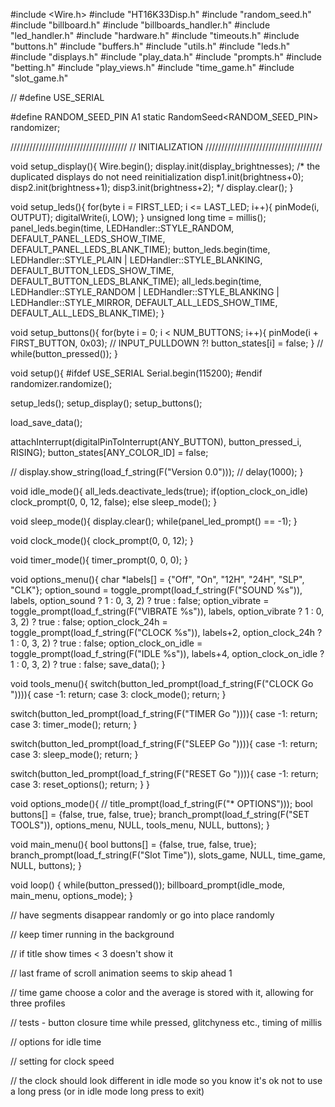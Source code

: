 #include <Wire.h>
#include "HT16K33Disp.h"
#include "random_seed.h"
#include "billboard.h"
#include "billboards_handler.h"
#include "led_handler.h"
#include "hardware.h"
#include "timeouts.h"
#include "buttons.h"
#include "buffers.h"
#include "utils.h"
#include "leds.h"
#include "displays.h"
#include "play_data.h"
#include "prompts.h"
#include "betting.h"
#include "play_views.h"
#include "time_game.h"
#include "slot_game.h"

// #define USE_SERIAL

#define RANDOM_SEED_PIN A1
static RandomSeed<RANDOM_SEED_PIN> randomizer;

/////////////////////////////////////
// INITIALIZATION
/////////////////////////////////////

void setup_display(){
  Wire.begin();
  display.init(display_brightnesses);
  /* the duplicated displays do not need reinitialization
  disp1.init(brightness+0);
  disp2.init(brightness+1);
  disp3.init(brightness+2); */
  display.clear();
}

void setup_leds(){
  for(byte i = FIRST_LED; i <= LAST_LED; i++){
    pinMode(i, OUTPUT);
    digitalWrite(i, LOW);
  }
  unsigned long time = millis();
  panel_leds.begin(time, LEDHandler::STYLE_RANDOM, DEFAULT_PANEL_LEDS_SHOW_TIME, DEFAULT_PANEL_LEDS_BLANK_TIME);
  button_leds.begin(time, LEDHandler::STYLE_PLAIN | LEDHandler::STYLE_BLANKING, DEFAULT_BUTTON_LEDS_SHOW_TIME, DEFAULT_BUTTON_LEDS_BLANK_TIME);
  all_leds.begin(time, LEDHandler::STYLE_RANDOM | LEDHandler::STYLE_BLANKING | LEDHandler::STYLE_MIRROR, DEFAULT_ALL_LEDS_SHOW_TIME, DEFAULT_ALL_LEDS_BLANK_TIME);
}

void setup_buttons(){
  for(byte i = 0; i < NUM_BUTTONS; i++){
    pinMode(i + FIRST_BUTTON, 0x03); // INPUT_PULLDOWN ?!
    button_states[i] = false;
  }
  // while(button_pressed());
}

void setup(){
#ifdef USE_SERIAL
  Serial.begin(115200);
#endif
  randomizer.randomize();

  setup_leds();
  setup_display();
  setup_buttons();

  load_save_data();

  attachInterrupt(digitalPinToInterrupt(ANY_BUTTON), button_pressed_i, RISING);
  button_states[ANY_COLOR_ID] = false;

  // display.show_string(load_f_string(F("Version 0.0")));
  // delay(1000);
}

void idle_mode(){
  all_leds.deactivate_leds(true);
  if(option_clock_on_idle)
    clock_prompt(0, 0, 12, false);
  else
    sleep_mode();
}

void sleep_mode(){
  display.clear();
  while(panel_led_prompt() == -1);
}

void clock_mode(){
  clock_prompt(0, 0, 12);
}

void timer_mode(){
  timer_prompt(0, 0, 0);
}

void options_menu(){
  char *labels[] = {"Off", "On", "12H", "24H", "SLP", "CLK"};
  option_sound = toggle_prompt(load_f_string(F("SOUND   %s")), labels, option_sound ? 1 : 0, 3, 2) ? true : false;
  option_vibrate = toggle_prompt(load_f_string(F("VIBRATE %s")), labels, option_vibrate ? 1 : 0, 3, 2) ? true : false;
  option_clock_24h = toggle_prompt(load_f_string(F("CLOCK   %s")), labels+2, option_clock_24h ? 1 : 0, 3, 2) ? true : false;
  option_clock_on_idle = toggle_prompt(load_f_string(F("IDLE    %s")), labels+4, option_clock_on_idle ? 1 : 0, 3, 2) ? true : false;
  save_data();
}

void tools_menu(){
  switch(button_led_prompt(load_f_string(F("CLOCK   Go  ")))){
    case -1:
      return;
    case 3:
      clock_mode();
      return;
  }

  switch(button_led_prompt(load_f_string(F("TIMER   Go  ")))){
    case -1:
      return;
    case 3:
      timer_mode();
      return;
  }

  switch(button_led_prompt(load_f_string(F("SLEEP   Go  ")))){
    case -1:
      return;
    case 3:
      sleep_mode();
      return;
  }

  switch(button_led_prompt(load_f_string(F("RESET   Go  ")))){
    case -1:
      return;
    case 3:
      reset_options();
      return;
  }
}

void options_mode(){
  // title_prompt(load_f_string(F("* OPTIONS")));
  bool buttons[] = {false, true, false, true};
  branch_prompt(load_f_string(F("SET    TOOLS")), options_menu, NULL, tools_menu, NULL, buttons);
}

void main_menu(){
  bool buttons[] = {false, true, false, true};
  branch_prompt(load_f_string(F("Slot    Time")), slots_game, NULL, time_game, NULL, buttons);
}

void loop()
{
  while(button_pressed());
  billboard_prompt(idle_mode, main_menu, options_mode);
}

// have segments disappear randomly or go into place randomly

// keep timer running in the background

// if title show times < 3 doesn't show it

// last frame of scroll animation seems to skip ahead 1

// time game choose a color and the average is stored with it, allowing for three profiles

// tests - button closure time while pressed, glitchyness etc., timing of millis

// options for idle time

// setting for clock speed

// the clock should look different in idle mode so you know it's ok not to use a long press (or in idle mode long press to exit)


